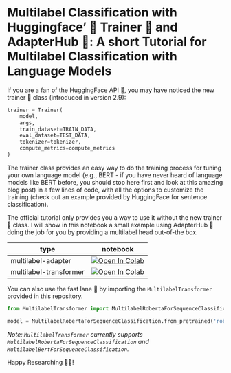# Multilabel Classification with Huggingface’ 🤗 Trainer 💪 and AdapterHub 🤖: A short Tutorial for Multilabel Classification with Language Models
If you are a fan of the HuggingFace API 🤗, you may have noticed the new trainer 💪 class (introduced in version 2.9):

```python
trainer = Trainer(
    model,
    args,
    train_dataset=TRAIN_DATA,
    eval_dataset=TEST_DATA,
    tokenizer=tokenizer,
    compute_metrics=compute_metrics
)
```


The trainer class provides an easy way to do the training process for tuning your own language model (e.g., BERT - if you have never heard of language models like BERT before, you should stop here first and look at this amazing blog post) in a few lines of code, with all the options to customize the training (check out an example provided by HuggingFace for sentence classification).

The official tutorial only provides you a way to use it without the new trainer 💪 class. I will show in this notebook a small example using AdapterHub 🤖 doing the job for you by providing a multilabel head out-of-the box.


| type        | notebook           |
| ------------- |:-------------:|
| multilabel-adapter      | [![Open In Colab](https://colab.research.google.com/assets/colab-badge.svg)](https://colab.research.google.com/drive/1xoL6ncoFGQnRHmFx-w9D_LAQMLEMHoa_?usp=sharing) |
| multilabel-transformer     |  [![Open In Colab](https://colab.research.google.com/assets/colab-badge.svg)](https://colab.research.google.com/drive/1aF4WeuNYDsIVWnp2xYMTgeRGQOAodO1g?usp=sharing)     |


You can also use the fast lane 🚀 by importing the `MultilabelTransformer` provided in this repository.
```python
from MultilabelTransformer import MultilabelRobertaForSequenceClassification

model = MultilabelRobertaForSequenceClassification.from_pretrained('roberta-base', num_labels=N)
```

_Note: `MultilabelTransformer` currently supports `MultilabelRobertaForSequenceClassification` and `MultilabelBertForSequenceClassification`._


Happy Researching 👨‍🔬!
